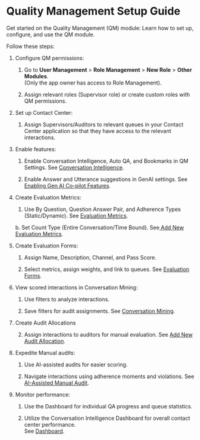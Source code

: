 
# Quality Management Setup Guide

Get started on the Quality Management (QM) module: Learn how to set up, configure, and use the QM module.

Follow these steps:

1. Configure QM permissions:

    1. Go to **User Management** > **Role Management** > **New Role** > **Other Modules**.
    <br>(Only the app owner has access to Role Management).</br>

    2. Assign relevant roles (Supervisor role) or create custom roles with QM permissions.

2. Set up Contact Center:

    1. Assign Supervisors/Auditors to relevant queues in your Contact Center application so that they have access to the relevant interactions.

3. Enable features:

    1. Enable Conversation Intelligence, Auto QA, and Bookmarks in QM Settings. See [Conversation Intelligence](../quality-management/analyze/conversation-intelligence.md).

    2. Enable Answer and Utterance suggestions in GenAI settings. See [Enabling Gen AI Co-pilot Features](../generative-ai-tools/co-pilot-features.md).

4. Create Evaluation Metrics:

    1. Use By Question, Question Answer Pair, and Adherence Types (Static/Dynamic). See [Evaluation Metrics](../quality-management/configure/evaluation-forms/configure-evaluation-metrics.md).

    b. 	Set Count Type (Entire Conversation/Time Bound). See[ Add New Evaluation Metrics](../quality-management/configure/evaluation-forms/configure-evaluation-metrics.md#add-new-evaluation-metrics).  

5. Create Evaluation Forms:

    1. Assign Name, Description, Channel, and Pass Score.

    2. Select metrics, assign weights, and link to queues. See [Evaluation Forms](../quality-management/configure/evaluation-forms/configure-evaluation-forms.md).

6. View scored interactions in Conversation Mining:

    1. Use filters to analyze interactions.

    2. Save filters for audit assignments. See [Conversation Mining](../quality-management/analyze/conversation-mining.md).

7. Create Audit Allocations

    2. Assign interactions to auditors for manual evaluation. See [Add New Audit Allocation](../quality-management/analyze/conversation-mining.md#add-new-audit-allocation).

8. Expedite Manual audits:

    1. Use AI-assisted audits for easier scoring.

    2. Navigate interactions using adherence moments and violations. See [AI-Assisted Manual Audit](../quality-management/analyze/ai-assisted-manual-audit.md).

9. Monitor performance:

    1. Use the Dashboard for individual QA progress and queue statistics.

    2. Utilize the Conversation Intelligence Dashboard for overall contact center performance.  
    See [Dashboard](../quality-management/analyze/dashboard.md).